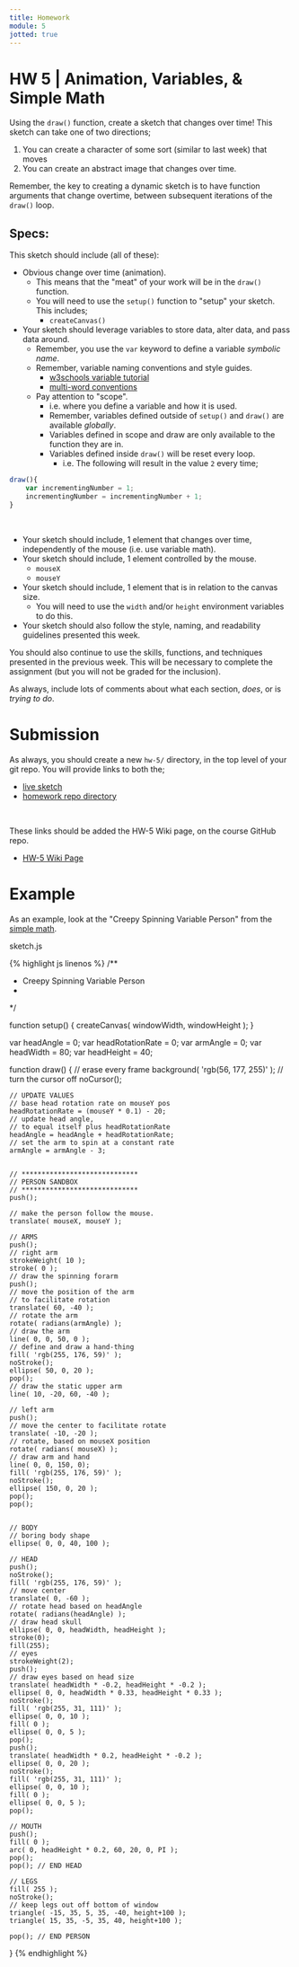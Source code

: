 ```yaml
---
title: Homework
module: 5
jotted: true
---
```


# HW 5 | Animation, Variables, & Simple Math

Using the `draw()` function, create a sketch that changes over time! This sketch can take one of two directions;

1. You can create a character of some sort (similar to last week) that moves
2. You can create an abstract image that changes over time.

Remember, the key to creating a dynamic sketch is to have function arguments that change overtime, between subsequent iterations of the `draw()` loop.

## Specs:

This sketch should include (all of these):

- Obvious change over time (animation).
    - This means that the "meat" of your work will be in the `draw()` function.
    - You will need to use the `setup()` function to "setup" your sketch. This includes;
        - `createCanvas()`
- Your sketch should leverage variables to store data, alter data, and pass data around.
    - Remember, you use the `var` keyword to define a variable _symbolic name_.
    - Remember, variable naming conventions and style guides.
        - [w3schools variable tutorial](https://www.w3schools.com/js/js_variables.asp)
        - [multi-word conventions](http://javascript.info/draft/variable-naming)
    - Pay attention to "scope".
        - i.e. where you define a variable and how it is used.
        - Remember, variables defined outside of `setup()` and `draw()` are available _globally_.
        - Variables defined in scope and draw are only available to the function they are in.
        - Variables defined inside `draw()` will be reset every loop.
            - i.e. The following will result in the value `2` every time;

```javascript
draw(){
    var incrementingNumber = 1;
    incrementingNumber = incrementingNumber + 1;
}
```

<br />

- Your sketch should include, 1 element that changes over time, independently of the mouse (i.e. use variable math).
- Your sketch should include, 1 element controlled by the mouse.
    - `mouseX`
    - `mouseY`
- Your sketch should include, 1 element that is in relation to the canvas size.
    - You will need to use the `width` and/or `height` environment variables to do this.
- Your sketch should also follow the style, naming, and readability guidelines presented this week.

You should also continue to use the skills, functions, and techniques presented in the previous week. This will be necessary to complete the assignment (but you will not be graded for the inclusion).

As always, include lots of comments about what each section, _does_, or is _trying to do_.

# Submission

As always, you should create a new `hw-5/` directory, in the top level of your git repo. You will provide links to both the;

- [live sketch](https://montana-media-arts.github.io/120_CreativeCoding_Fall2017/hwExamples/HW-5/)
- [homework repo directory](https://github.com/Montana-Media-Arts/120_CreativeCoding_Fall2017/tree/master/hwExamples/HW-5)

<br />


These links should be added the HW-5 Wiki page, on the course GitHub repo.

- [HW-5 Wiki Page](https://github.com/Montana-Media-Arts/120_CreativeCoding_Fall2017/wiki/HW-5)

# Example

As an example, look at the "Creepy Spinning Variable Person" from the [simple math]({{site.baseurl}}modules/week-5/simple-math/).

<div id="code-heading">sketch.js</div>


{% highlight js linenos %}
/**
 * Creepy Spinning Variable Person
 *
 */

function setup() {
    createCanvas( windowWidth, windowHeight );
}

var headAngle = 0;
var headRotationRate = 0;
var armAngle = 0;
var headWidth = 80;
var headHeight = 40;

function draw() {
    // erase every frame
    background( 'rgb(56, 177, 255)' );
    // turn the cursor off
    noCursor();

    // UPDATE VALUES
    // base head rotation rate on mouseY pos
    headRotationRate = (mouseY * 0.1) - 20;
    // update head angle,
    // to equal itself plus headRotationRate
    headAngle = headAngle + headRotationRate;
    // set the arm to spin at a constant rate
    armAngle = armAngle - 3;


    // *****************************
    // PERSON SANDBOX
    // *****************************
    push();

    // make the person follow the mouse.
    translate( mouseX, mouseY );

    // ARMS
    push();
    // right arm
    strokeWeight( 10 );
    stroke( 0 );
    // draw the spinning forarm
    push();
    // move the position of the arm
    // to facilitate rotation
    translate( 60, -40 );
    // rotate the arm
    rotate( radians(armAngle) );
    // draw the arm
    line( 0, 0, 50, 0 );
    // define and draw a hand-thing
    fill( 'rgb(255, 176, 59)' );
    noStroke();
    ellipse( 50, 0, 20 );
    pop();
    // draw the static upper arm
    line( 10, -20, 60, -40 );

    // left arm
    push();
    // move the center to facilitate rotate
    translate( -10, -20 );
    // rotate, based on mouseX position
    rotate( radians( mouseX) );
    // draw arm and hand
    line( 0, 0, 150, 0);
    fill( 'rgb(255, 176, 59)' );
    noStroke();
    ellipse( 150, 0, 20 );
    pop();
    pop();


    // BODY
    // boring body shape
    ellipse( 0, 0, 40, 100 );

    // HEAD
    push();
    noStroke();
    fill( 'rgb(255, 176, 59)' );
    // move center
    translate( 0, -60 );
    // rotate head based on headAngle
    rotate( radians(headAngle) );
    // draw head skull
    ellipse( 0, 0, headWidth, headHeight );
    stroke(0);
    fill(255);
    // eyes
    strokeWeight(2);
    push();
    // draw eyes based on head size
    translate( headWidth * -0.2, headHeight * -0.2 );
    ellipse( 0, 0, headWidth * 0.33, headHeight * 0.33 );
    noStroke();
    fill( 'rgb(255, 31, 111)' );
    ellipse( 0, 0, 10 );
    fill( 0 );
    ellipse( 0, 0, 5 );
    pop();
    push();
    translate( headWidth * 0.2, headHeight * -0.2 );
    ellipse( 0, 0, 20 );
    noStroke();
    fill( 'rgb(255, 31, 111)' );
    ellipse( 0, 0, 10 );
    fill( 0 );
    ellipse( 0, 0, 5 );
    pop();

    // MOUTH
    push();
    fill( 0 );
    arc( 0, headHeight * 0.2, 60, 20, 0, PI );
    pop();
    pop(); // END HEAD

    // LEGS
    fill( 255 );
    noStroke();
    // keep legs out off bottom of window
    triangle( -15, 35, 5, 35, -40, height+100 );
    triangle( 15, 35, -5, 35, 40, height+100 );

    pop(); // END PERSON

}
{% endhighlight %}

<div class="displayed_jotted_example">
    <div id="jotted-demo-3" class="" style="height:800px;"></div>
</div>
<script>
    new Jotted(document.querySelector("#jotted-demo-3"), {
    files: [
        {
            type: "js",
            url:"https://raw.githubusercontent.com/Montana-Media-Arts/120_CreativeCoding_Fall2017/master/hwExamples/HW-5/sketch.js"
        },
        {
            type: "html",
            url:"../../../p5_resources/index.html"
    }],
    // plugins: [ "codemirror", "console" ]
    plugins: [ "codemirror" ]
});
</script>

| [**[Code Download]**](https://github.com/Montana-Media-Arts/120_CreativeCoding_Fall2017/raw/master/hwExamples/HW-5/HW-5.zip) | [**[View on GitHub]**](https://github.com/Montana-Media-Arts/120_CreativeCoding_Fall2017/raw/master/hwExamples/HW-5/) | [**[Live Example]**](https://montana-media-arts.github.io/120_CreativeCoding_Fall2017/hwExamples/HW-5/) |
